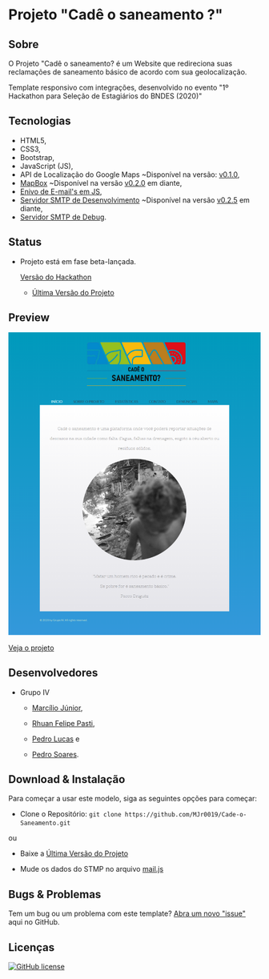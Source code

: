 # Projeto "Cadê o saneamento ?"

## Sobre

O Projeto "Cadê o saneamento? é um Website que redireciona suas reclamações de saneamento básico de acordo com sua geolocalização.

Template responsivo com integrações, desenvolvido no evento "1º Hackathon para Seleção de Estagiários do BNDES (2020)"

## Tecnologias

- HTML5, 
- CSS3, 
- Bootstrap, 
- JavaScript (JS), 
- API de Localização do Google Maps ~Disponível na versão: [v0.1.0](https://github.com/MJr0019/Cade-o-Saneamento/releases/tag/v0.1.0), 
- [MapBox](https://www.mapbox.com/) ~Disponível na versão [v0.2.0](https://github.com/MJr0019/Cade-o-Saneamento/releases/tag/v0.2.0) em diante,
- [Enivo de E-mail's em JS](https://smtpjs.com/), 
- [Servidor SMTP de Desenvolvimento](https://elasticemail.com/)  ~Disponível na versão [v0.2.5](https://github.com/MJr0019/Cade-o-Saneamento/releases/tag/v0.2.5) em diante,
- [Servidor SMTP de Debug](https://mailtrap.io/).

## Status

- Projeto está em fase beta-lançada.

    [Versão do Hackathon](https://github.com/MJr0019/Cade-o-Saneamento/releases/tag/v0.1.0)

    - [Última Versão do Projeto](https://github.com/MJr0019/Cade-o-Saneamento/releases)

## Preview

<img src="images/preview.png" width="600">

[Veja o projeto](https://cade-o-saneamento.000webhostapp.com/index.html)

## Desenvolvedores

* Grupo IV
    
    - [Marcílio Júnior](https://github.com/MJr0019), 

    - [Rhuan Felipe Pasti](https://github.com/rhuanpasti),

    - [Pedro Lucas](https://github.com/pancine) e 
    
    - [Pedro Soares](https://github.com/Pidroka).

## Download & Instalação

Para começar a usar este modelo, siga as seguintes opções para começar:

* Clone o Repositório: `git clone https://github.com/MJr0019/Cade-o-Saneamento.git`

ou

* Baixe a [Última Versão do Projeto](https://github.com/MJr0019/Cade-o-Saneamento/releases)

* Mude os dados do STMP no arquivo [mail.js](https://github.com/MJr0019/Cade-o-Saneamento/blob/master/js/mail.js)

## Bugs & Problemas

Tem um bug ou um problema com este template? [Abra um novo "issue"](https://github.com/MJr0019/Cade-o-Saneamento/issues) aqui no GitHub.

## Licenças

[![GitHub license](https://img.shields.io/badge/license-MIT-blue.svg)](https://github.com/MJr0019/Cade-o-Saneamento/blob/master/LICENSE)

